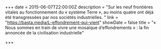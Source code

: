 +++
date = 2015-06-07T22:00:00Z
description = "Sur les neuf frontières vitales au fonctionnement du « système Terre », au moins quatre ont déjà été transgressées par nos sociétés industrielles. "
link = "https://basta.media/L-effondrement-qui-vient"
showDate = false
title = "« Nous sommes en train de vivre une mosaïque d’effondrements » : la fin annoncée de la civilisation industrielle"

+++
